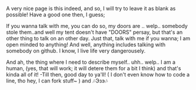  A very nice page is this indeed, and so, I will try to leave it as blank as possible!
Have a good one then, I guess; 

If you wanna talk with me, you can do so, my doors are .. welp.. somebody stole them..and well my tent doesn't have "DOORS" persay, but that's an other thing to talk on an other day.
 Just that, talk with me if you wanna; I am open minded to anything! And well, anything includes talking with somebody on github. I know, I live life very dangerousely.
 
And ah, the thing where I need to describe myself.. 
uhh.. welp.. I am a human, (yes, that will work; it will detere them for a bit I think) and that's kinda all of it!
-Till then, good day to ya'll! ( I don't even know how to code a line, tho hey, I can fork stuff~ ) and 🎶Эзэ🎶
